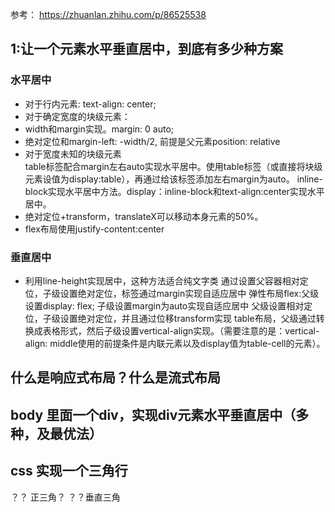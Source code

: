 参考：
https://zhuanlan.zhihu.com/p/86525538


## 1:让一个元素水平垂直居中，到底有多少种方案
### 水平居中
- 对于行内元素: text-align: center;
- 对于确定宽度的块级元素：
- width和margin实现。margin: 0 auto;
- 绝对定位和margin-left: -width/2, 前提是父元素position: relative
- 对于宽度未知的块级元素   
table标签配合margin左右auto实现水平居中。使用table标签（或直接将块级元素设值为display:table），再通过给该标签添加左右margin为auto。
inline-block实现水平居中方法。display：inline-block和text-align:center实现水平居中。
- 绝对定位+transform，translateX可以移动本身元素的50%。
- flex布局使用justify-content:center
### 垂直居中
- 利用line-height实现居中，这种方法适合纯文字类
通过设置父容器相对定位，子级设置绝对定位，标签通过margin实现自适应居中
弹性布局flex:父级设置display: flex; 子级设置margin为auto实现自适应居中
父级设置相对定位，子级设置绝对定位，并且通过位移transform实现
table布局，父级通过转换成表格形式，然后子级设置vertical-align实现。（需要注意的是：vertical-align: middle使用的前提条件是内联元素以及display值为table-cell的元素）。


## 什么是响应式布局？什么是流式布局

## body 里面一个div，实现div元素水平垂直居中（多种，及最优法）

## css 实现一个三角行
？？ 正三角？
？？垂直三角
